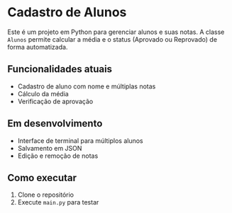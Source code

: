 # Cadastro de Alunos

Este é um projeto em Python para gerenciar alunos e suas notas. 
A classe `Alunos` permite calcular a média e o status (Aprovado ou Reprovado) de forma automatizada.

## Funcionalidades atuais

- Cadastro de aluno com nome e múltiplas notas
- Cálculo da média
- Verificação de aprovação

## Em desenvolvimento

- Interface de terminal para múltiplos alunos
- Salvamento em JSON
- Edição e remoção de notas

## Como executar

1. Clone o repositório
2. Execute `main.py` para testar

